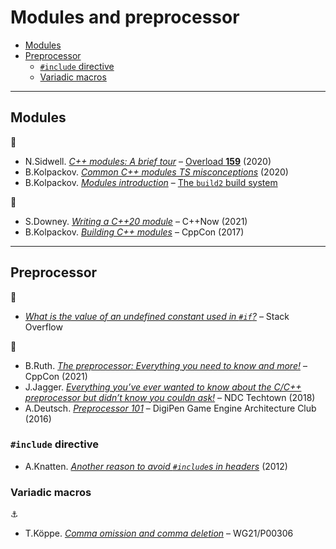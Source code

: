 # Modules and preprocessor <!-- omit in toc -->

- [Modules](#modules)
- [Preprocessor](#preprocessor)
	- [`#include` directive](#include-directive)
	- [Variadic macros](#variadic-macros)

---

## Modules

:link:

- N.Sidwell. [*C++ modules: A brief tour*](https://accu.org/journals/overload/28/159/sidwell/) – [Overload **159**](https://accu.org/journals/overload/overload159) (2020)
- B.Kolpackov. [*Common C++ modules TS misconceptions*](https://build2.org/article/cxx-modules-misconceptions.xhtml) (2020)
- B.Kolpackov. [*Modules introduction*](https://build2.org/build2/doc/build2-build-system-manual.xhtml#cxx-modules) – [The `build2` build system](https://build2.org/build2/doc/build2-build-system-manual.xhtml#cxx-modules)

:movie_camera:

- S.Downey. [*Writing a C++20 module*](https://www.youtube.com/watch?v=AO4piAqV9mg) – C++Now (2021)
- B.Kolpackov. [*Building C++ modules*](https://www.youtube.com/watch?v=E8EbDcLQAoc) – CppCon (2017)

---

## Preprocessor

:link:

- [*What is the value of an undefined constant used in `#if`?*](https://stackoverflow.com/q/5085392) – Stack Overflow

:movie_camera:

- B.Ruth. [*The preprocessor: Everything you need to know and more!*](https://www.youtube.com/watch?v=ElkTaRHZz18) – CppCon (2021)
- J.Jagger. [*Everything you’ve ever wanted to know about the C/C++ preprocessor but didn’t know you couldn ask!*](https://www.youtube.com/watch?v=OAuRkAAh6Hk) – NDC Techtown (2018)
- A.Deutsch. [*Preprocessor 101*](https://www.youtube.com/watch?v=qBJaM8ki7bM) – DigiPen Game Engine Architecture Club (2016)

### `#include` directive

- A.Knatten. [*Another reason to avoid `#include`s in headers*](https://blog.knatten.org/2012/11/09/another-reason-to-avoid-includes-in-headers/#comment-25982) (2012)

### Variadic macros

:anchor:

- T.K&ouml;ppe. [*Comma omission and comma deletion*](https://wg21.link/p0306) – WG21/P00306
